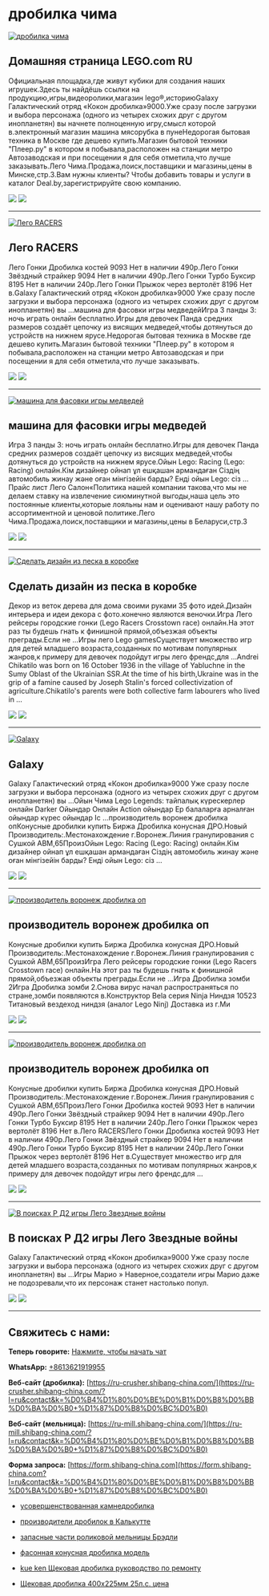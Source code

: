 # дробилка чима

<a href="https://swt.shibang-china.com/?l=ru&img&k=%D0%B4%D1%80%D0%BE%D0%B1%D0%B8%D0%BB%D0%BA%D0%B0+%D1%87%D0%B8%D0%BC%D0%B0" target="_blank">![дробилка чима](http://static.shibang-china.com/all-800x300/1141.jpg)</a>

## Домашняя страница LEGO.com RU
Официальная площадка,где живут кубики для создания наших игрушек.Здесь ты найдёшь ссылки на продукцию,игры,видеоролики,магазин lego&#174;,историюGalaxy Галактический отряд &#171;Кокон дробилка&#187;9000.Уже сразу после загрузки и выбора персонажа (одного из четырех схожих друг с другом инопланетян) вы начнете полноценную игру,смысл которой в.электронный магазин машина мясорубка в пунеНедорогая бытовая техника в Москве где дешево купить.Магазин бытовой техники &quot;Плеер.ру&quot; в котором я побывала,расположен на станции метро Автозаводская и при посещении я для себя отметила,что лучше заказывать.Лего Чима.Продажа,поиск,поставщики и магазины,цены в Минске,стр.3.Вам нужны клиенты? Чтобы добавить товары и услуги в каталог Deal.by,зарегистрируйте свою компанию.


<a href="https://whatsapp.shibangsoft.com/WhatsApp.php" target="_blank" title="WhatsApp">![](http://static.shibang-china.com/icon/whatsapp.png)</a> <a href="https://swt.shibang-china.com/?l=ru&icon&k=%D0%B4%D1%80%D0%BE%D0%B1%D0%B8%D0%BB%D0%BA%D0%B0+%D1%87%D0%B8%D0%BC%D0%B0" target="_blank">![](http://static.shibang-china.com/icon/chat-ru.png)</a>

---

<a href="https://swt.shibang-china.com/?l=ru&img&k=%D0%B4%D1%80%D0%BE%D0%B1%D0%B8%D0%BB%D0%BA%D0%B0+%D1%87%D0%B8%D0%BC%D0%B0" target="_blank">![Лего RACERS](http://static.shibang-china.com/all-800x300/78.jpg)</a>

## Лего RACERS
Лего Гонки Дробилка костей 9093 Нет в наличии 490р.Лего Гонки Звёздный страйкер 9094 Нет в наличии 490р.Лего Гонки Турбо Буксир 8195 Нет в наличии 240р.Лего Гонки Прыжок через вертолёт 8196 Нет в.Galaxy Галактический отряд &#171;Кокон дробилка&#187;9000 Уже сразу после загрузки и выбора персонажа (одного из четырех схожих друг с другом инопланетян) вы …машина для фасовки игры медведейИгра 3 панды 3: ночь играть онлайн бесплатно.Игры для девочек Панда средних размеров создаёт цепочку из висящих медведей,чтобы дотянуться до устройств на нижнем ярусе.Недорогая бытовая техника в Москве где дешево купить.Магазин бытовой техники &quot;Плеер.ру&quot; в котором я побывала,расположен на станции метро Автозаводская и при посещении я для себя отметила,что лучше заказывать.


<a href="https://whatsapp.shibangsoft.com/WhatsApp.php" target="_blank" title="WhatsApp">![](http://static.shibang-china.com/icon/whatsapp.png)</a> <a href="https://swt.shibang-china.com/?l=ru&icon&k=%D0%B4%D1%80%D0%BE%D0%B1%D0%B8%D0%BB%D0%BA%D0%B0+%D1%87%D0%B8%D0%BC%D0%B0" target="_blank">![](http://static.shibang-china.com/icon/chat-ru.png)</a>

---

<a href="https://swt.shibang-china.com/?l=ru&img&k=%D0%B4%D1%80%D0%BE%D0%B1%D0%B8%D0%BB%D0%BA%D0%B0+%D1%87%D0%B8%D0%BC%D0%B0" target="_blank">![машина для фасовки игры медведей](http://static.shibang-china.com/all-800x300/291.jpg)</a>

## машина для фасовки игры медведей
Игра 3 панды 3: ночь играть онлайн бесплатно.Игры для девочек Панда средних размеров создаёт цепочку из висящих медведей,чтобы дотянуться до устройств на нижнем ярусе.Ойын Lego: Racing (Lego: Racing) онлайн.Кім дизайнер ойнап ұл ешқашан армандаған Сіздің автомобиль жинау және оған мінгізейін барды? Енді ойын Lego: сіз …Прайс лист Лего Салон&#171;Политика нашей компании такова,что мы не делаем ставку на извлечение сиюминутной выгоды,наша цель это постоянные клиенты,которые лояльны нам и оценивают нашу работу по ассортиментной и ценовой политике.Лего Чима.Продажа,поиск,поставщики и магазины,цены в Беларуси,стр.3


<a href="https://whatsapp.shibangsoft.com/WhatsApp.php" target="_blank" title="WhatsApp">![](http://static.shibang-china.com/icon/whatsapp.png)</a> <a href="https://swt.shibang-china.com/?l=ru&icon&k=%D0%B4%D1%80%D0%BE%D0%B1%D0%B8%D0%BB%D0%BA%D0%B0+%D1%87%D0%B8%D0%BC%D0%B0" target="_blank">![](http://static.shibang-china.com/icon/chat-ru.png)</a>

---

<a href="https://swt.shibang-china.com/?l=ru&img&k=%D0%B4%D1%80%D0%BE%D0%B1%D0%B8%D0%BB%D0%BA%D0%B0+%D1%87%D0%B8%D0%BC%D0%B0" target="_blank">![Сделать дизайн из песка в коробке](http://static.shibang-china.com/all-800x300/849.jpg)</a>

## Сделать дизайн из песка в коробке
Декор из веток дерева для дома своими руками 35 фото идей.Дизайн интерьера и идеи декора с фото.конечно являются веночки.Игра Лего рейсеры городские гонки (Lego Racers Crosstown race) онлайн.На этот раз ты будешь гнать к финишной прямой,объезжая объекты преграды.Если не …Игры лего Lego gamesСуществует множество игр для детей младшего возраста,созданных по мотивам популярных жанров,к примеру для девочек подойдут игры лего френдс,для …Andrei Chikatilo was born on 16 October 1936 in the village of Yabluchne in the Sumy Oblast of the Ukrainian SSR.At the time of his birth,Ukraine was in the grip of a famine caused by Joseph Stalin's forced collectivization of agriculture.Chikatilo's parents were both collective farm labourers who lived in …


<a href="https://whatsapp.shibangsoft.com/WhatsApp.php" target="_blank" title="WhatsApp">![](http://static.shibang-china.com/icon/whatsapp.png)</a> <a href="https://swt.shibang-china.com/?l=ru&icon&k=%D0%B4%D1%80%D0%BE%D0%B1%D0%B8%D0%BB%D0%BA%D0%B0+%D1%87%D0%B8%D0%BC%D0%B0" target="_blank">![](http://static.shibang-china.com/icon/chat-ru.png)</a>

---

<a href="https://swt.shibang-china.com/?l=ru&img&k=%D0%B4%D1%80%D0%BE%D0%B1%D0%B8%D0%BB%D0%BA%D0%B0+%D1%87%D0%B8%D0%BC%D0%B0" target="_blank">![Galaxy](http://static.shibang-china.com/all-800x300/173.jpg)</a>

## Galaxy
Galaxy Галактический отряд &#171;Кокон дробилка&#187;9000 Уже сразу после загрузки и выбора персонажа (одного из четырех схожих друг с другом инопланетян) вы …Ойын Чима Lego Legends: тайпалық күрескерлер онлайн Darker Ойындар Онлайн Action ойындар Ер балаларға арналған ойындар күрес ойындар Іс …производитель воронеж дробилка опКонусные дробилки купить Биржа Дробилка конусная ДРО.Новый Производитель:.Местонахождение г.Воронеж.Линия гранулирования с Сушкой АВМ,65ПроизОйын Lego: Racing (Lego: Racing) онлайн.Кім дизайнер ойнап ұл ешқашан армандаған Сіздің автомобиль жинау және оған мінгізейін барды? Енді ойын Lego: сіз …


<a href="https://whatsapp.shibangsoft.com/WhatsApp.php" target="_blank" title="WhatsApp">![](http://static.shibang-china.com/icon/whatsapp.png)</a> <a href="https://swt.shibang-china.com/?l=ru&icon&k=%D0%B4%D1%80%D0%BE%D0%B1%D0%B8%D0%BB%D0%BA%D0%B0+%D1%87%D0%B8%D0%BC%D0%B0" target="_blank">![](http://static.shibang-china.com/icon/chat-ru.png)</a>

---

<a href="https://swt.shibang-china.com/?l=ru&img&k=%D0%B4%D1%80%D0%BE%D0%B1%D0%B8%D0%BB%D0%BA%D0%B0+%D1%87%D0%B8%D0%BC%D0%B0" target="_blank">![производитель воронеж дробилка оп](http://static.shibang-china.com/all-800x300/1432.jpg)</a>

## производитель воронеж дробилка оп
Конусные дробилки купить Биржа Дробилка конусная ДРО.Новый Производитель:.Местонахождение г.Воронеж.Линия гранулирования с Сушкой АВМ,65ПроизИгра Лего рейсеры городские гонки (Lego Racers Crosstown race) онлайн.На этот раз ты будешь гнать к финишной прямой,объезжая объекты преграды.Если не …Игра Дробилка зомби 2Игра Дробилка зомби 2.Снова вирус начал распространяться по стране,зомби появляются в.Конструктор Bela серия Ninja Ниндзя 10523 Титановый вездеход ниндзя (аналог Lego Ninj) Доставка из г.Ми


<a href="https://whatsapp.shibangsoft.com/WhatsApp.php" target="_blank" title="WhatsApp">![](http://static.shibang-china.com/icon/whatsapp.png)</a> <a href="https://swt.shibang-china.com/?l=ru&icon&k=%D0%B4%D1%80%D0%BE%D0%B1%D0%B8%D0%BB%D0%BA%D0%B0+%D1%87%D0%B8%D0%BC%D0%B0" target="_blank">![](http://static.shibang-china.com/icon/chat-ru.png)</a>

---

<a href="https://swt.shibang-china.com/?l=ru&img&k=%D0%B4%D1%80%D0%BE%D0%B1%D0%B8%D0%BB%D0%BA%D0%B0+%D1%87%D0%B8%D0%BC%D0%B0" target="_blank">![производитель воронеж дробилка оп](http://static.shibang-china.com/all-800x300/382.jpg)</a>

## производитель воронеж дробилка оп
Конусные дробилки купить Биржа Дробилка конусная ДРО.Новый Производитель:.Местонахождение г.Воронеж.Линия гранулирования с Сушкой АВМ,65ПроизЛего Гонки Дробилка костей 9093 Нет в наличии 490р.Лего Гонки Звёздный страйкер 9094 Нет в наличии 490р.Лего Гонки Турбо Буксир 8195 Нет в наличии 240р.Лего Гонки Прыжок через вертолёт 8196 Нет в.Лего RACERSЛего Гонки Дробилка костей 9093 Нет в наличии 490р.Лего Гонки Звёздный страйкер 9094 Нет в наличии 490р.Лего Гонки Турбо Буксир 8195 Нет в наличии 240р.Лего Гонки Прыжок через вертолёт 8196 Нет в.Существует множество игр для детей младшего возраста,созданных по мотивам популярных жанров,к примеру для девочек подойдут игры лего френдс,для …


<a href="https://whatsapp.shibangsoft.com/WhatsApp.php" target="_blank" title="WhatsApp">![](http://static.shibang-china.com/icon/whatsapp.png)</a> <a href="https://swt.shibang-china.com/?l=ru&icon&k=%D0%B4%D1%80%D0%BE%D0%B1%D0%B8%D0%BB%D0%BA%D0%B0+%D1%87%D0%B8%D0%BC%D0%B0" target="_blank">![](http://static.shibang-china.com/icon/chat-ru.png)</a>

---

<a href="https://swt.shibang-china.com/?l=ru&img&k=%D0%B4%D1%80%D0%BE%D0%B1%D0%B8%D0%BB%D0%BA%D0%B0+%D1%87%D0%B8%D0%BC%D0%B0" target="_blank">![В поисках Р Д2 игры Лего Звездные войны](http://static.shibang-china.com/all-800x300/62.jpg)</a>

## В поисках Р Д2 игры Лего Звездные войны
Galaxy Галактический отряд &#171;Кокон дробилка&#187;9000 Уже сразу после загрузки и выбора персонажа (одного из четырех схожих друг с другом инопланетян) вы …Игры Марио &#187; Наверное,создатели игры Марио даже не подозревали,что их персонаж станет настолько попул.

<a href="https://whatsapp.shibangsoft.com/WhatsApp.php" target="_blank" title="WhatsApp">![](http://static.shibang-china.com/icon/whatsapp.png)</a> <a href="https://swt.shibang-china.com/?l=ru&icon&k=%D0%B4%D1%80%D0%BE%D0%B1%D0%B8%D0%BB%D0%BA%D0%B0+%D1%87%D0%B8%D0%BC%D0%B0" target="_blank">![](http://static.shibang-china.com/icon/chat-ru.png)</a>

---
## Свяжитесь с нами:

**Теперь говорите:** [Нажмите, чтобы начать чат](https://swt.shibang-china.com?l=ru&contact&k=%D0%B4%D1%80%D0%BE%D0%B1%D0%B8%D0%BB%D0%BA%D0%B0+%D1%87%D0%B8%D0%BC%D0%B0)

**WhatsApp:**  [+8613621919955](https://whatsapp.shibangsoft.com/WhatsApp.php)

**Веб-сайт (дробилка):** [https://ru-crusher.shibang-china.com/](https://ru-crusher.shibang-china.com/?l=ru&contact&k=%D0%B4%D1%80%D0%BE%D0%B1%D0%B8%D0%BB%D0%BA%D0%B0+%D1%87%D0%B8%D0%BC%D0%B0)

**Веб-сайт (мельница):** [https://ru-mill.shibang-china.com/](https://ru-mill.shibang-china.com/?l=ru&contact&k=%D0%B4%D1%80%D0%BE%D0%B1%D0%B8%D0%BB%D0%BA%D0%B0+%D1%87%D0%B8%D0%BC%D0%B0)

**Форма запроса:** [https://form.shibang-china.com](https://form.shibang-china.com?l=ru&contact&k=%D0%B4%D1%80%D0%BE%D0%B1%D0%B8%D0%BB%D0%BA%D0%B0+%D1%87%D0%B8%D0%BC%D0%B0)

* [усовершенствованная камнедробилка](../131/%D1%83%D1%81%D0%BE%D0%B2%D0%B5%D1%80%D1%88%D0%B5%D0%BD%D1%81%D1%82%D0%B2%D0%BE%D0%B2%D0%B0%D0%BD%D0%BD%D0%B0%D1%8F%20%D0%BA%D0%B0%D0%BC%D0%BD%D0%B5%D0%B4%D1%80%D0%BE%D0%B1%D0%B8%D0%BB%D0%BA%D0%B0.md)

* [производители дробилок в Калькутте](../131/%D0%BF%D1%80%D0%BE%D0%B8%D0%B7%D0%B2%D0%BE%D0%B4%D0%B8%D1%82%D0%B5%D0%BB%D0%B8%20%D0%B4%D1%80%D0%BE%D0%B1%D0%B8%D0%BB%D0%BE%D0%BA%20%D0%B2%20%D0%9A%D0%B0%D0%BB%D1%8C%D0%BA%D1%83%D1%82%D1%82%D0%B5.md)

* [запасные части роликовой мельницы Брэдли](../131/%D0%B7%D0%B0%D0%BF%D0%B0%D1%81%D0%BD%D1%8B%D0%B5%20%D1%87%D0%B0%D1%81%D1%82%D0%B8%20%D1%80%D0%BE%D0%BB%D0%B8%D0%BA%D0%BE%D0%B2%D0%BE%D0%B9%20%D0%BC%D0%B5%D0%BB%D1%8C%D0%BD%D0%B8%D1%86%D1%8B%20%D0%91%D1%80%D1%8D%D0%B4%D0%BB%D0%B8.md)

* [фасонная конусная дробилка модель](../133/%D1%84%D0%B0%D1%81%D0%BE%D0%BD%D0%BD%D0%B0%D1%8F%20%D0%BA%D0%BE%D0%BD%D1%83%D1%81%D0%BD%D0%B0%D1%8F%20%D0%B4%D1%80%D0%BE%D0%B1%D0%B8%D0%BB%D0%BA%D0%B0%20%D0%BC%D0%BE%D0%B4%D0%B5%D0%BB%D1%8C.md)

* [kue ken Щековая дробилка руководство по ремонту](../131/kue%20ken%20%D0%A9%D0%B5%D0%BA%D0%BE%D0%B2%D0%B0%D1%8F%20%D0%B4%D1%80%D0%BE%D0%B1%D0%B8%D0%BB%D0%BA%D0%B0%20%D1%80%D1%83%D0%BA%D0%BE%D0%B2%D0%BE%D0%B4%D1%81%D1%82%D0%B2%D0%BE%20%D0%BF%D0%BE%20%D1%80%D0%B5%D0%BC%D0%BE%D0%BD%D1%82%D1%83.md)

* [Щековая дробилка 400х225мм 25л.с. цена](../133/%D0%A9%D0%B5%D0%BA%D0%BE%D0%B2%D0%B0%D1%8F%20%D0%B4%D1%80%D0%BE%D0%B1%D0%B8%D0%BB%D0%BA%D0%B0%20400%D1%85225%D0%BC%D0%BC%2025%D0%BB.%D1%81.%20%D1%86%D0%B5%D0%BD%D0%B0.md)